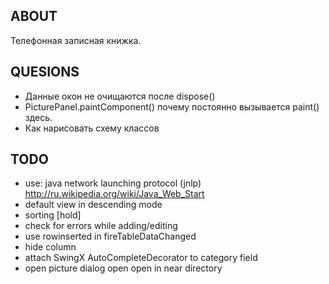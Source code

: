 ABOUT
-----
Телефонная записная книжка.

QUESIONS
--------
- Данные окон не очищаются после dispose()
- PicturePanel.paintComponent() почему постоянно вызывается paint() здесь.
- Как нарисовать схему классов

TODO
----
- use: java network launching protocol (jnlp) http://ru.wikipedia.org/wiki/Java_Web_Start
- default view in descending mode
- sorting [hold]
- check for errors while adding/editing
- use rowinserted in fireTableDataChanged
- hide column
- attach SwingX AutoCompleteDecorator to category field
- open picture dialog open open in near directory